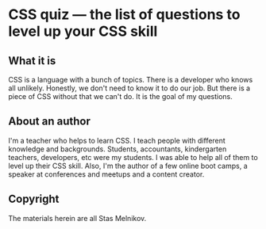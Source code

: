 # CSS quiz — the list of questions to level up your CSS skill
## What it is
CSS is a language with a bunch of topics. There is a developer who knows all unlikely. Honestly, we don't need to know it to do our job. But there is a piece of CSS without that we can't do. It is the goal of my questions.

## About an author
I'm a teacher who helps to learn CSS. I teach people with different knowledge and backgrounds. Students, accountants, kindergarten teachers, developers, etc were my students. I was able to help all of them to level up their CSS skill. Also, I'm the author of a few online boot camps, a speaker at conferences and meetups and a content creator.

## Copyright
The materials herein are all Stas Melnikov.

